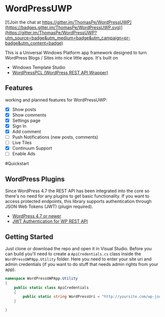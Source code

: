 # WordPressUWP

[![Join the chat at https://gitter.im/ThomasPe/WordPressUWP](https://badges.gitter.im/ThomasPe/WordPressUWP.svg)](https://gitter.im/ThomasPe/WordPressUWP?utm_source=badge&utm_medium=badge&utm_campaign=pr-badge&utm_content=badge)

This is a Universal Windows Platform app framework designed to turn WordPress Blogs / Sites into nice little apps. It's built on
* Windows Template Studio
* [WordPressPCL (WordPress REST API Wrapper)](https://github.com/ThomasPe/WordPressPCL)

## Features
working and planned features for WordPressUWP:
- [x] Show posts
- [x] Show comments
- [x] Settings page
- [x] Sign In
- [x] Add comment
- [ ] Push Notifications (new posts, comments)
- [ ] Live Tiles
- [x] Continuum Support
- [ ] Enable Ads

#Quickstart

## WordPress Plugins
Since WordPress 4.7 the REST API has been integrated into the core so there's no need for any plugins to get basic functionality. If you want to access protected endpoints, this library supports authentication through JSON Web Tokens (JWT) (plugin required).

* [WordPress 4.7 or newer](https://wordpress.org/)
* [JWT Authentication for WP REST API](https://wordpress.org/plugins/jwt-authentication-for-wp-rest-api/)

## Getting Started

Just clone or download the repo and open it in Visual Studio. Before you can build you'll need to create a `ApiCredentials.cs` class inside the `WordPressUWPApp.Utility` folder. Here you need to enter your site uri and admin credentials (if you want to do stuff that needs admin rights from your app).

```c#
namespace WordPressUWPApp.Utility
{
    public static class ApiCredentials
    {
        public static string WordPressUri = "http://yoursite.com/wp-json/";
    }

}

```
